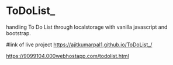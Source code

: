 # ToDoList_
handling To Do List through localstorage with vanilla javascript and bootstrap.

#link of live project
https://ajitkumarpal1.github.io/ToDoList_/

https://9099104.000webhostapp.com/todolist.html

